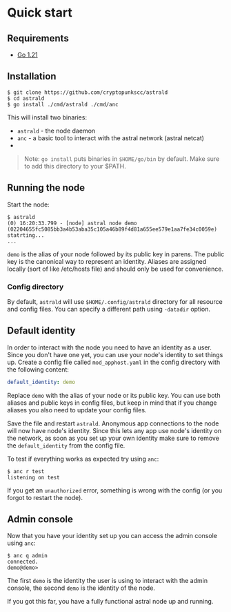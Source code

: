 # Quick start

## Requirements

- [Go 1.21](https://go.dev/dl/)

## Installation

```shell
$ git clone https://github.com/cryptopunkscc/astrald
$ cd astrald
$ go install ./cmd/astrald ./cmd/anc
```

This will install two binaries:
- `astrald` - the node daemon
- `anc` - a basic tool to interact with the astral network (astral netcat)
- 
> Note: `go install` puts binaries in `$HOME/go/bin` by default. Make sure to
add this directory to your $PATH.

## Running the node

Start the node:

```shell
$ astrald
(0) 16:20:33.799 - [node] astral node demo (02204655fc5085bb3a4b53aba35c105a46b89f4d81a655ee579e1aa7fe34c0059e) statrting...
...
```

`demo` is the alias of your node followed by its public key in parens. The
public  key is the canonical way to represent an identity. Aliases are
assigned  locally (sort  of like /etc/hosts file) and should only be used
for convenience.

### Config directory

By default, `astrald` will use `$HOME/.config/astrald` directory for all
resource and  config files. You can specify a different path using `-datadir`
option.

## Default identity

In order to interact with the node you need to have an identity as a user.
Since you  don't have one yet, you can use your node's identity to set
things up. Create a config file called `mod_apphost.yaml` in the config
directory with the following content:

```yaml
default_identity: demo
```

Replace `demo` with the alias of your node or its public key. You can use both
aliases  and public keys in config files, but keep in mind that if you change
aliases you also need to update your config files.

Save the file and restart `astrald`. Anonymous app connections to the node will
now have node's identity. Since this lets any app use node's identity on the
network, as soon as you set up your own identity make sure to remove the
`default_identity` from the config file.

To test if everything works as expected try using `anc`:

```shell
$ anc r test
listening on test
```

If you get an `unauthorized` error, something is wrong with the config (or you
forgot to restart the node).

## Admin console

Now that you have your identity set up you can access the admin console
using `anc`:

```shell
$ anc q admin
connected.
demo@demo> 
```

The first `demo` is the identity the user is using to interact with the admin
console, the second `demo` is the identity of the node.

If you got this far, you have a fully functional astral node up and running.